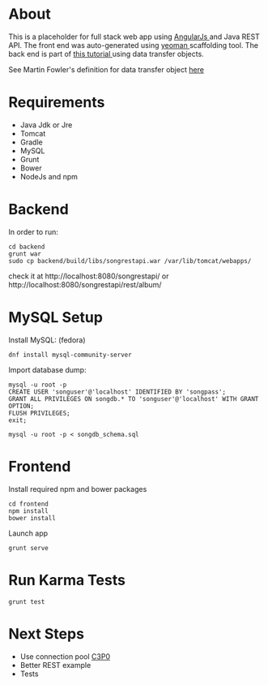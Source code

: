 # About 
This is a placeholder for full stack web app using [ AngularJs ](https://angularjs.org/) and Java REST API.
The front end was auto-generated using [ yeoman ](http://yeoman.io/) scaffolding tool.
The back end is part of [ this tutorial ](http://www.vogella.com/tutorials/REST/article.html) using data transfer objects. 

See Martin Fowler's definition for data transfer object [ here ](http://martinfowler.com/eaaCatalog/dataTransferObject.html)

# Requirements 

 * Java Jdk or Jre
 * Tomcat 
 * Gradle
 * MySQL
 * Grunt 
 * Bower 
 * NodeJs and npm

# Backend 

In order to run:

```
cd backend 
grunt war
sudo cp backend/build/libs/songrestapi.war /var/lib/tomcat/webapps/
```

check it at http://localhost:8080/songrestapi/ or http://localhost:8080/songrestapi/rest/album/

# MySQL Setup 

Install MySQL: (fedora)

```
dnf install mysql-community-server
```

Import database dump:

```
mysql -u root -p 
CREATE USER 'songuser'@'localhost' IDENTIFIED BY 'songpass';
GRANT ALL PRIVILEGES ON songdb.* TO 'songuser'@'localhost' WITH GRANT OPTION;
FLUSH PRIVILEGES;
exit;

mysql -u root -p < songdb_schema.sql 
```

# Frontend

Install required npm and bower packages

```
cd frontend 
npm install
bower install
```

Launch app

```
grunt serve
```

# Run Karma Tests 
```
grunt test
```


# Next Steps 

 * Use connection pool [ C3P0 ](http://stackoverflow.com/questions/2835090/how-to-establish-a-connection-pool-in-jdbc)
 * Better REST example
 * Tests



